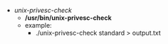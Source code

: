 - *unix-privesc-check*
	- **/usr/bin/unix-privesc-check**
	- example:
		- ./unix-privesc-check standard > output.txt